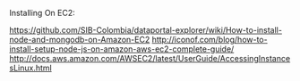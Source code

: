 

Installing On EC2:

https://github.com/SIB-Colombia/dataportal-explorer/wiki/How-to-install-node-and-mongodb-on-Amazon-EC2
http://iconof.com/blog/how-to-install-setup-node-js-on-amazon-aws-ec2-complete-guide/
http://docs.aws.amazon.com/AWSEC2/latest/UserGuide/AccessingInstancesLinux.html


